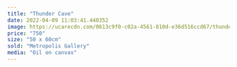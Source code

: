 ```yaml
---
title: "Thunder Cave"
date: 2022-04-09 11:03:41.440352
image: https://ucarecdn.com/0613c9f0-c02a-4561-810d-e36d516ccd67/thunder-cave.jpg
price: "750"
size: "50 x 60cm"
sold: "Metropolis Gallery"
media: "Oil on canvas"
---
```



